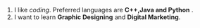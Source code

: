 1. I like *coding*. Preferred languages are **C++,Java and Python** .
2. I want to learn **Graphic Designing** and **Digital Marketing**.
